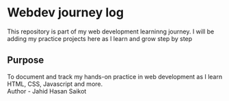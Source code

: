 # Webdev journey log
This repository is part of my web development learninng journey. I will be adding my practice projects here as I learn and grow step by step

## Purpose
To document and track my hands-on practice in web development as I learn HTML, CSS, Javascript and more.
<br>
Author - Jahid Hasan Saikot
